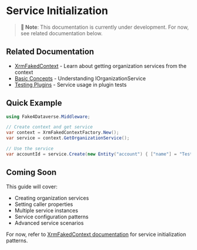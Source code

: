 # Service Initialization

> **📝 Note**: This documentation is currently under development. For now, see related documentation below.

## Related Documentation

- [XrmFakedContext](./xrm-faked-context.md) - Learn about getting organization services from the context
- [Basic Concepts](../getting-started/basic-concepts.md) - Understanding IOrganizationService
- [Testing Plugins](../usage/testing-plugins.md) - Service usage in plugin tests

## Quick Example

```csharp
using Fake4Dataverse.Middleware;

// Create context and get service
var context = XrmFakedContextFactory.New();
var service = context.GetOrganizationService();

// Use the service
var accountId = service.Create(new Entity("account") { ["name"] = "Test" });
```

## Coming Soon

This guide will cover:
- Creating organization services
- Setting caller properties
- Multiple service instances
- Service configuration patterns
- Advanced service scenarios

For now, refer to [XrmFakedContext documentation](./xrm-faked-context.md#service-initialization) for service initialization patterns.
